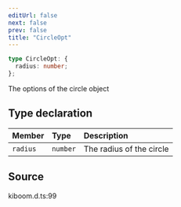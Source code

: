 ```yaml
---
editUrl: false
next: false
prev: false
title: "CircleOpt"
---
```


```ts
type CircleOpt: {
  radius: number;
};
```

The options of the circle object

## Type declaration

| Member | Type | Description |
| :------ | :------ | :------ |
| `radius` | `number` | The radius of the circle |

## Source

kiboom.d.ts:99
